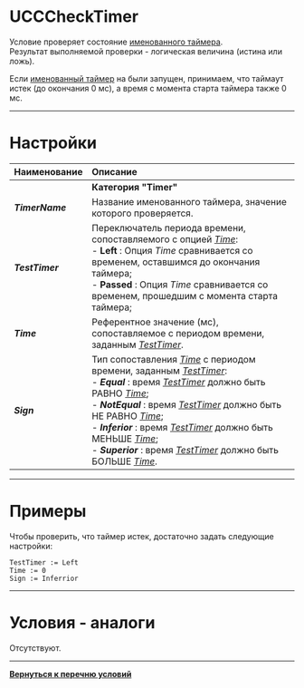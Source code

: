 # **UCCCheckTimer**

Условие проверяет состояние [именованного таймера](#ref-TimerName "TimerName").<br/>
Результат выполняемой проверки - логическая величина (истина или ложь).

Если [именованный таймер](#ref-TimerName "TimerName") на были запущен, принимаем, что таймаут истек (до окончания 0 мс), а время с момента старта таймера также 0 мс.

---

# **Настройки**

| **Наименование** | **Описание** 
|:-----------------|:-------------
|| **Категория "Timer"**
|<a name ="ref-TimerName">***TimerName***</a><br/> | Название именованного таймера, значение которого проверяется.
|<a name ="ref-TestTimer">***TestTimer***</a> | Переключатель периода времени, сопоставляемого с опцией [*Time*](!ref-Value):<br/>- **Left** : Опция *Time* сравнивается со временем, оставшимся до окончания таймера;<br/>- **Passed** : Опция *Time* сравнивается со временем, прошедшим с момента старта таймера;
|<a name ="ref-Time">***Time***</a><br/> | Референтное значение (мс), сопоставляемое с периодом времени, заданным [*TestTimer*](!ref-TestTimer).
|<a name ="ref-Sign">***Sign***</a><br/> | Тип сопоставления [*Time*](!ref-Value) с периодом времени, заданным [*TestTimer*](!ref-TestTimer):<br/>- ***Equal*** : время [*TestTimer*](!ref-TestTimer) должно быть РАВНО [*Time*](!ref-Value);<br/>- ***NotEqual*** : время [*TestTimer*](!ref-TestTimer) должно быть НЕ РАВНО [*Time*](!ref-Value);<br/>- ***Inferior*** : время [*TestTimer*](!ref-TestTimer) должно быть МЕНЬШЕ [*Time*](!ref-Value);<br/>- ***Superior*** : время [*TestTimer*](!ref-TestTimer) должно быть БОЛЬШЕ [*Time*](!ref-Value).

---

# **Примеры**

Чтобы проверить, что таймер истек, достаточно задать следующие настройки:
```
TestTimer := Left
Time := 0
Sign := Inferrior
```

---

# **Условия - аналоги**
Отсутствуют.

---

[**Вернуться к перечню условий**](../EntityTools-UccExtensions-RU.md#Условия)